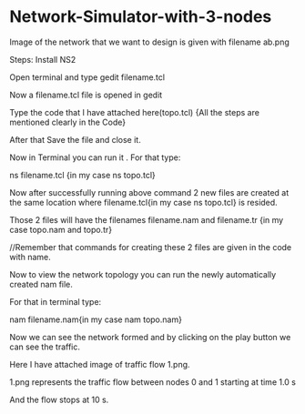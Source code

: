# Network-Simulator-with-3-nodes

Image of the network that we want to design is given with filename ab.png

Steps: Install NS2

Open terminal and type gedit filename.tcl

Now a filename.tcl file is opened in gedit

Type the code that I have attached here(topo.tcl) {All the steps are mentioned clearly in the Code}

After that Save the file and close it.

Now in Terminal you can run it . For that type:

ns filename.tcl {in my case ns topo.tcl}

Now after successfully running above command 2 new files are created at the same location where filename.tcl{in my case ns topo.tcl} is resided.

Those 2 files will have the filenames filename.nam and filename.tr {in my case topo.nam and topo.tr}

//Remember that commands for creating these 2 files are given in the code with name.

Now to view the network topology you can run the newly automatically created nam file.

For that in terminal type:

nam filename.nam{in my case nam topo.nam}

Now we can see the network formed and by clicking on the play button we can see the traffic.

Here I have attached image of traffic flow 1.png.

1.png represents the traffic flow between nodes 0 and 1 starting at time 1.0 s

And the flow stops at 10 s.
